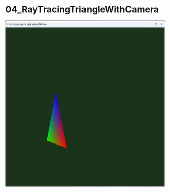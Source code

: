 
# 04_RayTracingTriangleWithCamera

<p align="center">
  <img width="960" height="526" src="../../Media/SamplesPictures/04_RayTracingTriangleWithCamera.png">
</p>
